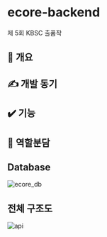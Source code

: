 # ecore-backend
제 5회 KBSC 출품작

## 🙂 개요

## ✍️ 개발 동기

## ✔️ 기능

## 🤚 역할분담

## Database
![ecore_db](https://github.com/DevBackSu/zjarhdsumin.github.io/assets/88326586/bf2b254f-4c0b-4d73-bd45-f726fc6c8090)

## 전체 구조도
![api](https://github.com/DevBackSu/zjarhdsumin.github.io/assets/88326586/b4899e43-4de2-4437-8571-03d5d889af5b)
